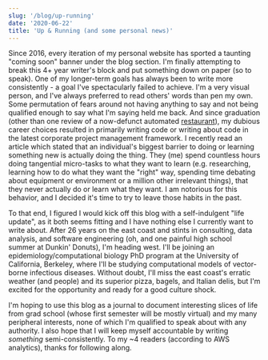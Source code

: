 ```yaml
---
slug: '/blog/up-running'
date: '2020-06-22'
title: 'Up & Running (and some personal news)'
---
```


Since 2016, every iteration of my personal website has sported a taunting "coming soon" banner under the blog section. I'm finally attempting to break this 4+ year writer's block and put something down on paper (so to speak). One of my longer-term goals has always been to write more consistently - a goal I've spectacularly failed to achieve. I'm a very visual person, and I've always preferred to read others' words than pen my own. Some permutation of fears around not having anything to say and not being qualified enough to say what I'm saying held me back. And since graduation (other than one review of a now-defunct automated <a href="https://technical.ly/dc/2017/01/25/dc-eatsa-automated-restaurant-review/" target="_blank">restaurant</a>), my dubious career choices resulted in primarily writing code or writing about code in the latest corporate project management framework. I recently read an article which stated that an individual's biggest barrier to doing or learning something new is actually doing the thing. They (me) spend countless hours doing tangential micro-tasks to what they want to learn (e.g. researching, learning how to do what they want the "right" way, spending time debating about equipment or environment or a million other irrelevant things), that they never actually do or learn what they want. I am notorious for this behavior, and I decided it's time to try to leave those habits in the past.

To that end, I figured I would kick off this blog with a self-indulgent "life update", as it both seems fitting and I have nothing else I currently want to write about. After 26 years on the east coast and stints in consulting, data analysis, and software engineering (oh, and one painful high school summer at Dunkin' Donuts), I'm heading west. I'll be joining an epidemiology/computational biology PhD program at the University of California, Berkeley, where I'll be studying computational models of vector-borne infectious diseases. Without doubt, I'll miss the east coast's erratic weather (and people) and its superior pizza, bagels, and Italian delis, but I'm excited for the opportunity and ready for a good culture shock.

I'm hoping to use this blog as a journal to document interesting slices of life from grad school (whose first semester will be mostly virtual) and my many peripheral interests, none of which I'm qualified to speak about with any authority. I also hope that I will keep myself accountable by writing _something_ semi-consistently. To my ~4 readers (according to AWS analytics), thanks for following along.
